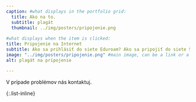 ```yaml
---
caption: #what displays in the portfolio grid:
  title: Ako na to.
  subtitle: plagát
  thumbnail: ../img/posters/pripojenie.png
  
#what displays when the item is clicked:
title: Pripojenie na Internet
subtitle: Ako sa prihlásiť do siete Eduroam? Ako sa pripojiť do siete ŠDaJ?
image: "../img/posters/pripojenie.png" #main image, can be a link or a file in assets/img/portfolio
alt: plagát na pripojenie

---
```

V prípade problémov nás kontaktuj.

{:.list-inline}
